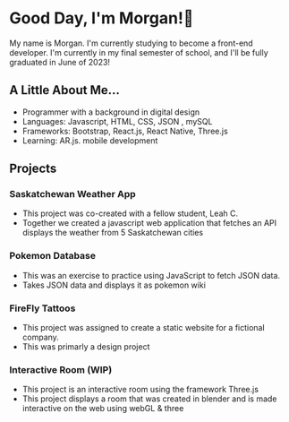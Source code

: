 # Good Day, I'm Morgan!🌼

My name is Morgan. I'm currently studying to become a front-end developer. I'm currently in my final semester of school, and I'll be fully graduated in June of 2023!

## A Little About Me...

- Programmer with a background in digital design
- Languages: Javascript, HTML, CSS, JSON , mySQL
- Frameworks: Bootstrap, React.js, React Native, Three.js
- Learning: AR.js. mobile development

## Projects

### Saskatchewan Weather App
- This project was co-created with a fellow student, Leah C.
- Together we created a javascript web application that fetches an API displays the weather from 5 Saskatchewan cities

### Pokemon Database
- This was an exercise to practice using JavaScript to fetch JSON data.
- Takes JSON data and displays it as pokemon wiki

### FireFly Tattoos
- This project was assigned to create a static website for a fictional company.
- This was primarly a design project

### Interactive Room (WIP)
- This project is an interactive room using the framework Three.js 
- This project displays a room that was created in blender and is made interactive on the web using webGL & three
